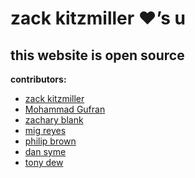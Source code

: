 zack kitzmiller &hearts;&rsquo;s u
========

this website is open source
--------------

**contributors:**

- [zack kitzmiller](http://z19r.com/)
- [Mohammad Gufran](https://github.com/Gufran)
- [zachary blank](https://github.com/zacharyblank)
- [mig reyes](http://migreyes.com/)
- [philip brown](https://github.com/philipbrown)
- [dan syme](https://github.com/drsii)
- [tony dew](https://github.com/tonydew)
